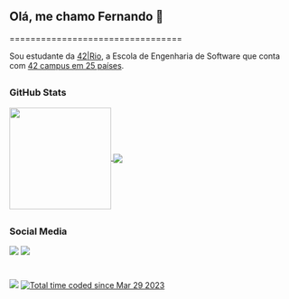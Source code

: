 ## Olá, me chamo Fernando 👋
=================================

Sou estudante da [42|Rio](https://42.rio), a Escola de Engenharia de Software que conta com [42 campus em 25 países](https://www.42network.org/42-schools/).

##

### GitHub Stats

<div>
<a href="https://github.com/nands93"><img align="center" height="180em" src="https://github-readme-stats-eight-theta.vercel.app/api?username=nands93&show_icons=true&theme=nightowl&include_all_commits=true&count_private=true"/>
<a href="https://www.github.com/nands93"><img align="center" src="https://github-readme-streak-stats.herokuapp.com/?user=nands93&theme=nightowl&include_all_commits=true&count_private=true" /></a>
</div>
 
 ##
 
 ### Social Media
 
 <div>
  <a href = "mailto:femarque@student.42.rio"><img src="https://img.shields.io/badge/-Gmail-%23333?style=for-the-badge&logo=gmail&logoColor=white" target="_blank"></a>
  <a href="https://www.linkedin.com/in/nandsmarques" target="_blank"><img src="https://img.shields.io/badge/-LinkedIn-%230077B5?style=for-the-badge&logo=linkedin&logoColor=white" target="_blank"></a> 
</div>

#

<img src="https://komarev.com/ghpvc/?username=nands93&color=blue&style=for-the-badge&label=visitors" />
<a href="https://wakatime.com/@f3a124eb-0b1e-413a-9288-091c6364fc45"><img src="https://wakatime.com/badge/user/f3a124eb-0b1e-413a-9288-091c6364fc45.svg?style=for-the-badge" alt="Total time coded since Mar 29 2023" /></a>

